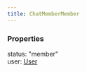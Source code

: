 ```yaml
---
title: ChatMemberMember
---
```


### Properties

<div class="flex flex-col gap-3"><div><div class="flex gap-2"><div class="font-mono p" id="p_status" data-anchor><span class="font-bold">status</span><span class="opacity-50">:</span> <span>&quot;member&quot;</span></div></div></div><div><div class="flex gap-2"><div class="font-mono p" id="p_user" data-anchor><span class="font-bold">user</span><span class="opacity-50">:</span> <a href="/gh/types/user"  >User</a></div></div></div></div>

